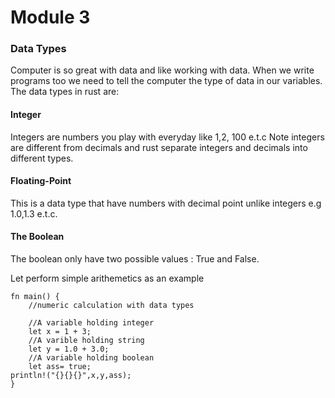 # Module 3

### Data Types

Computer is so great with data and like working with data. When we write programs too we need to tell the computer the type of data in our variables. The data types in rust are:

#### Integer
Integers are numbers you play with everyday like 1,2, 100 e.t.c 
Note integers are different from decimals and rust separate integers and decimals into different types.

#### Floating-Point
This is a data type that have numbers with decimal point unlike integers e.g 1.0,1.3 e.t.c.

#### The Boolean
The boolean only have two possible values : True and False.

Let perform simple arithemetics as an example

```rust,editable
fn main() {
    //numeric calculation with data types

    //A variable holding integer
    let x = 1 + 3;
    //A varible holding string
    let y = 1.0 + 3.0;
    //A variable holding boolean
    let ass= true;
println!("{}{}{}",x,y,ass);
}
```